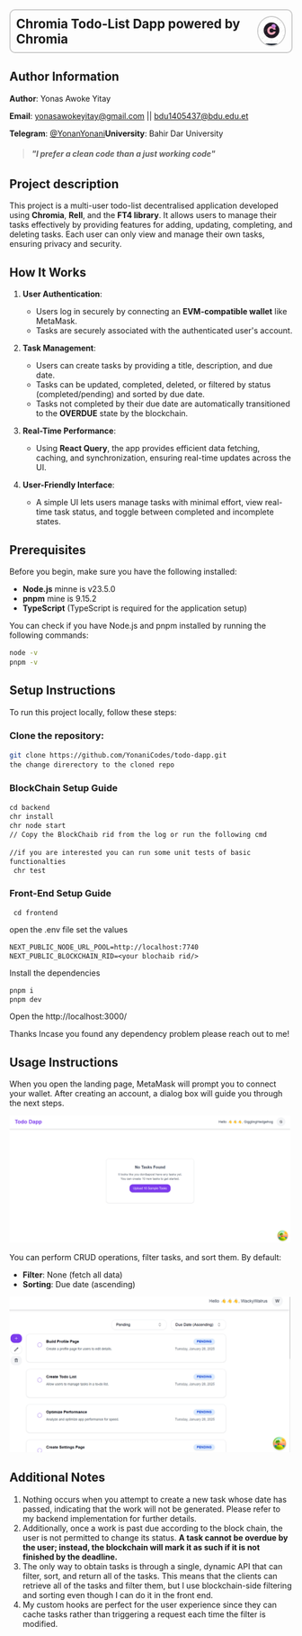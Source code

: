 <div style="display: flex; justify-content: space-between; align-items: center; border: 2px solid #ccc; padding: 10px; border-radius: 10px;">
  <span style="font-weight: bold; font-size: 1.4rem;">Chromia Todo-List Dapp powered by Chromia</span>
  <img src="frontend/assets/image.png" alt="Chromia Logo" style="height: 50px; width: 50px; border-radius: 50%; border: 2px solid #ccc;">
</div>

## Author Information

**Author**: Yonas Awoke Yitay

**Email**: [yonasawokeyitay@gmail.com](mailto:yonasawokeyitay@gmail.com) || [bdu1405437@bdu.edu.et](mailto:bdu1405437@bdu.edu.et)

**Telegram**: [@YonanYonani](https://t.me/YourTelegramUsername)**University**: Bahir Dar University

> ###### _**"I prefer a clean code than a just working code"**_

## Project description

This project is a multi-user todo-list decentralised application developed using **Chromia**, **Rell**, and the **FT4 library**. It allows users to manage their tasks effectively by providing features for adding, updating, completing, and deleting tasks. Each user can only view and manage their own tasks, ensuring privacy and security.

## How It Works

1. **User Authentication**:

   - Users log in securely by connecting an **EVM-compatible wallet** like MetaMask.
   - Tasks are securely associated with the authenticated user's account.
2. **Task Management**:

   - Users can create tasks by providing a title, description, and due date.
   - Tasks can be updated, completed, deleted, or filtered by status (completed/pending) and sorted by due date.
   - Tasks not completed by their due date are automatically transitioned to the **OVERDUE** state by the blockchain.
3. **Real-Time Performance**:

   - Using **React Query**, the app provides efficient data fetching, caching, and synchronization, ensuring real-time updates across the UI.
4. **User-Friendly Interface**:

   - A simple UI lets users manage tasks with minimal effort, view real-time task status, and toggle between completed and incomplete states.

## Prerequisites

Before you begin, make sure you have the following installed:

- **Node.js** minne is v23.5.0
- **pnpm** mine is 9.15.2
- **TypeScript** (TypeScript is required for the application setup)

You can check if you have Node.js and pnpm installed by running the following commands:

```bash
node -v
pnpm -v
```

## Setup Instructions

To run this project locally, follow these steps:

### **Clone the repository:**

```bash
git clone https://github.com/YonaniCodes/todo-dapp.git
the change direrectory to the cloned repo
```

### **BlockChain Setup Guide**

```
cd backend
chr install
chr node start
// Copy the BlockChaib rid from the log or run the following cmd

//if you are interested you can run some unit tests of basic functionalties
 chr test
```

### **Front-End Setup Guide**

```cd
 cd frontend
```

open the .env file set the values

```.env
NEXT_PUBLIC_NODE_URL_POOL=http://localhost:7740
NEXT_PUBLIC_BLOCKCHAIN_RID=<your blochaib rid/>

```

Install the dependencies

```
pnpm i
pnpm dev

```

Open the http://localhost:3000/

Thanks Incase you found any dependency problem please reach out to me!

## Usage Instructions

When you open the landing page, MetaMask will prompt you to connect your wallet. After creating an account, a dialog box will guide you through the next steps.

<img src="frontend/assets/ui1.png" alt="Landing Page Screenshot" width="500" />

You can perform CRUD operations, filter tasks, and sort them. By default:

- **Filter**: None (fetch all data)
- **Sorting**: Due date (ascending)

<img src="frontend/assets/ui.png" alt="Task Management Screenshot" width="500" />

## Additional Notes

1. Nothing occurs when you attempt to create a new task whose date has passed, indicating that the work will not be generated. Please refer to my backend implementation for further details.
2. Additionally, once a work is past due according to the block chain, the user is not permitted to change its status. **A task cannot be overdue by the user; instead, the blockchain will mark it as such if it is not finished by the deadline.**
3. The only way to obtain tasks is through a single, dynamic API that can filter, sort, and return all of the tasks. This means that the clients can retrieve all of the tasks and filter them, but I use blockchain-side filtering and sorting even though I can do it in the front end.
4. My custom hooks are perfect for the user experience since they can cache tasks rather than triggering a request each time the filter is modified.
